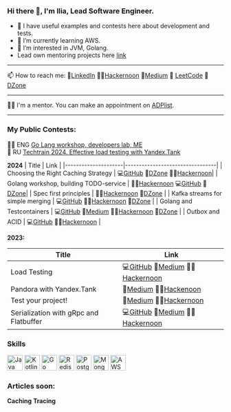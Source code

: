 ### Hi there 👋, I'm Ilia, Lead Software Engineer.

- 🔭 I have useful examples and contests here about development and tests.
- 🌱 I’m currently learning AWS.
- 👀 I’m interested in JVM, Golang.
- Lead own mentoring projects here [link](https://github.com/cranes-mentoring)

---

📫 How to reach me:
👀[LinkedIn](https://www.linkedin.com/in/ilia-iv-er/) 👨‍🎓[Hackernoon](https://hackernoon.com/u/mrdrseq) 📑[Medium](https://medium.com/@msdrsequence)
🌱 [LeetCode](https://leetcode.com/SomeEPersonLikeMe/)
  🔭 [DZone](https://dzone.com/users/5146776/crns.html)

    
---
👨‍🎓 I'm a mentor. You can make an appointment on [ADPlist](https://adplist.org/mentors/ilya-ivankin).

---
  
### My Public Contests:

👨‍🎓 ENG [Go Lang workshop, developers lab, ME]()  
🎦 RU [Techtrain 2024. Effective load testing with Yandex.Tank](https://techtrain.ru/talks/0f2d4a166d0d45b4a12f2f4aaafcb9d4)

**2024**
| Title               | Link                            |
|---------------------|---------------------------------|
| Choosing the Right Caching Strategy   | 💻[GitHub](https://github.com/cranes-mentoring/cache-contest) 🔭[DZone](https://dzone.com/articles/choosing-the-right-caching-strategy) 👨‍🎓[Hackernoon](https://hackernoon.com/choosing-the-right-caching-strategy)|
| Golang workshop, building TODO-service   |  👨‍🎓[Hackernoon](https://hackernoon.com/how-to-build-your-own-todo-list-service-with-golang-and-mongodb) 💻[GitHub](https://github.com/cranes-mentoring/golang-workshop) 🔭[DZone](https://dzone.com/articles/build-a-to-do-list-with-mongodb-and-golang)|
| Spec first principles   |  👨‍🎓[Hackernoon](https://hackernoon.com/boosting-development-efficiency-with-the-specification-first-principle) 🔭[DZone](https://dzone.com/articles/boost-efficiency-with-specification-first-principle) |
| Kafka streams for simple merging   | 💻[GitHub](https://github.com/DrSequence/kstreams-contest) 👨‍🎓[Hackernoon](https://app.hackernoon.com/stats/real-time-tricks-harnessing-kafka-streams-for-seamless-data-tasks) 🔭[DZone](https://dzone.com/articles/harnessing-kafka-streams-for-seamless-data-tasks) |
| Golang and Testcontainers   | 💻[GitHub](https://github.com/IliaEre/testcontainer-contest) 📑[Medium](https://lookingforere.medium.com/one-more-time-about-golang-and-testcontainers-d30a50e11292) 👨‍🎓[Hackernoon](https://hackernoon.com/express-setup-golang-and-testcontainers-unwrapped) 🔭[DZone](https://dzone.com/articles/fast-setup-golang-and-testcontainers)    |
| Outbox and ACID   | 💻[GitHub](https://github.com/IliaEre/outbox-contest) 👨‍🎓[Hackernoon](https://hackernoon.com/unlocking-microservices-reliability-with-acid-and-the-outbox-pattern)     |

**2023:**

| Title               | Link                            |
|---------------------|---------------------------------|
| Load Testing | 💻[GitHub](https://github.com/IliaEre/load-test-contest) 📑[Medium](https://lookingforere.medium.com/fast-load-testing-with-yandextank-and-ghz-77157bf4a779) 👨‍🎓[Hackernoon](https://hackernoon.com/turbocharge-load-testing-yandextank-ghz-combo-for-lightning-fast-code-checks)      |
| Pandora with Yandex.Tank     | 📑[Medium](https://medium.com/@lookingforere/yandex-pandora-performance-testing-unleashing-versatility-like-a-swiss-army-knife-12c250f2bff2) 👨‍🎓[Hackenoon](https://hackernoon.com/leveraging-yandex-pandora-stress-testing-grpc-and-flatbuffer-services)     |
| Test your project!      | 📑[Medium](https://lookingforere.medium.com/just-test-your-project-part-1-da33a8b823b4) 👨‍🎓[Hackernoon](https://hackernoon.com/just-go-ahead-and-test-your-project-part-1)        |
| Serialization with gRpc and Flatbuffer  | 💻[GitHub](https://github.com/IliaEre/serialisation-contest) 📑[Medium](https://medium.com/@lookingforere/json-vs-proto-grpc-vs-flatbuffer-speed-showdown-for-mobile-app-backends-e3972074c35c) 👨‍🎓[Hackernoon](https://hackernoon.com/flutbuffers-in-2024-can-we-recreate-old-success-performance-optimization-takes-center-stage)       |

### Skills

<p align="left">
<a href="https://www.oracle.com/java/" target="_blank" rel="noreferrer"><img src="https://raw.githubusercontent.com/danielcranney/readme-generator/main/public/icons/skills/java-colored.svg" width="36" height="36" alt="Java" /></a>
<a href="https://kotlinlang.org/" target="_blank" rel="noreferrer"><img src="https://raw.githubusercontent.com/danielcranney/readme-generator/main/public/icons/skills/kotlin-colored.svg" width="36" height="36" alt="Kotlin" /></a>
<a href="https://go.dev/doc/" target="_blank" rel="noreferrer"><img src="https://raw.githubusercontent.com/danielcranney/readme-generator/main/public/icons/skills/go-colored.svg" width="36" height="36" alt="Go" /></a>
<a href="https://redis.io" target="_blank" rel="noreferrer"><img src="https://redis.io/wp-content/uploads/2024/04/Logotype.svg" width="36" height="36" alt="Redis" /></a>
<a href="http://www.postgresql.org" target="_blank" rel="noreferrer"><img src="https://www.postgresql.org/media/img/about/press/elephant.png" width="36" height="36" alt="Postgres" /></a>
<a href="https://www.mongodb.com" target="_blank" rel="noreferrer"><img src="https://webimages.mongodb.com/_com_assets/cms/kuyjf3vea2hg34taa-horizontal_default_slate_blue.svg?auto=format%252Ccompress" width="36" height="36" alt="MongoDB" /></a>
<a href="https://aws.amazon.com" target="_blank" rel="noreferrer"><img src="https://a0.awsstatic.com/libra-css/images/logos/aws_smile-header-desktop-en-white_59x35@2x.png" width="36" height="36" alt="AWS" /></a>
</p>

### Articles soon:
**Caching**
**Tracing**
